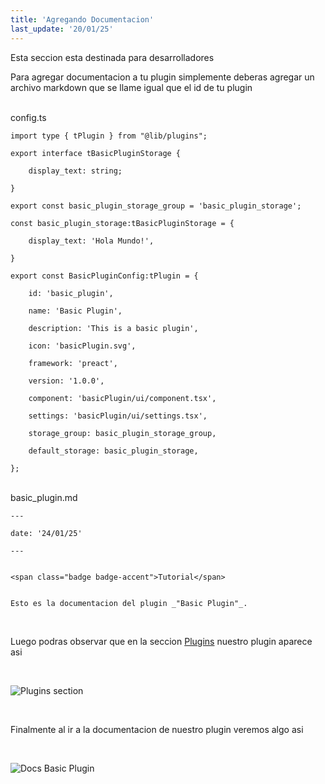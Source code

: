 ```yaml
---
title: 'Agregando Documentacion'
last_update: '20/01/25'
---
```

<div class="flex items-center gap-2 text-accent">
<span class="icon-[lucide--info] text-xl" ></span>
Esta seccion esta destinada para desarrolladores
</div>

Para agregar documentacion a tu plugin simplemente deberas agregar un archivo markdown que se llame igual que el id de tu plugin

<br/>

<div class="mockup-code">
  <span class="code-title">config.ts</span>
  <pre data-prefix="1"><code>import type { tPlugin } from "@lib/plugins";</code></pre>
  <pre data-prefix="2"><code>export interface tBasicPluginStorage {</code></pre>
  <pre data-prefix="3"><code>    display_text: string;</code></pre>
  <pre data-prefix="4"><code>}</code></pre>
  <pre data-prefix="5"><code>export const basic_plugin_storage_group = 'basic_plugin_storage';</code></pre>
  <pre data-prefix="6"><code>const basic_plugin_storage:tBasicPluginStorage = {</code></pre>
  <pre data-prefix="7"><code>    display_text: 'Hola Mundo!',</code></pre>
  <pre data-prefix="8"><code>}</code></pre>
  <pre data-prefix="9"><code>export const BasicPluginConfig:tPlugin = {</code></pre>
  <pre data-prefix="10" class="text-primary"><code>    id: 'basic_plugin',</code></pre>
  <pre data-prefix="11"><code>    name: 'Basic Plugin',</code></pre>
  <pre data-prefix="12"><code>    description: 'This is a basic plugin',</code></pre>
  <pre data-prefix="13"><code>    icon: 'basicPlugin.svg',</code></pre>
  <pre data-prefix="14"><code>    framework: 'preact',</code></pre>
  <pre data-prefix="15"><code>    version: '1.0.0',</code></pre>
  <pre data-prefix="16"><code>    component: 'basicPlugin/ui/component.tsx',</code></pre>
  <pre data-prefix="17"><code>    settings: 'basicPlugin/ui/settings.tsx',</code></pre>
  <pre data-prefix="18"><code>    storage_group: basic_plugin_storage_group,</code></pre>
  <pre data-prefix="19"><code>    default_storage: basic_plugin_storage,</code></pre>
  <pre data-prefix="20"><code>};</code></pre>
</div>

<br/>

<div class="mockup-code">
  <span class="code-title">basic_plugin.md</span>
  <pre data-prefix="1"><code>---</code></pre>
  <pre data-prefix="2"><code>date: '24/01/25'</code></pre>
  <pre data-prefix="3"><code>---</code></pre>
  <pre data-prefix="4"><code></code></pre>
  <pre data-prefix="5"><code>&lt;span class="badge badge-accent"&gt;Tutorial&lt;/span&gt;</code></pre>
  <pre data-prefix="6"><code></code></pre>
  <pre data-prefix="7"><code>Esto es la documentacion del plugin _"Basic Plugin"_.</code></pre>
</div>

<br/>

Luego podras observar que en la seccion [Plugins](/home/plugins/) nuestro plugin aparece asi

<br/>

![Plugins section](/tutorial/basic_docs.png)

<br/>

Finalmente al ir a la documentacion de nuestro plugin veremos algo asi

<br/>

![Docs Basic Plugin](/tutorial/basic_docs_page.png)
